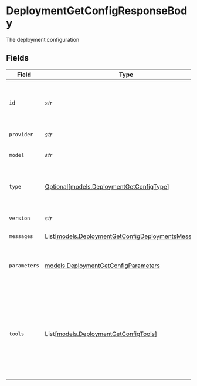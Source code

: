 # DeploymentGetConfigResponseBody

The deployment configuration


## Fields

| Field                                                                                                                                                                  | Type                                                                                                                                                                   | Required                                                                                                                                                               | Description                                                                                                                                                            |
| ---------------------------------------------------------------------------------------------------------------------------------------------------------------------- | ---------------------------------------------------------------------------------------------------------------------------------------------------------------------- | ---------------------------------------------------------------------------------------------------------------------------------------------------------------------- | ---------------------------------------------------------------------------------------------------------------------------------------------------------------------- |
| `id`                                                                                                                                                                   | *str*                                                                                                                                                                  | :heavy_check_mark:                                                                                                                                                     | A unique identifier for the response. Can be used to add metrics to the transaction.                                                                                   |
| `provider`                                                                                                                                                             | *str*                                                                                                                                                                  | :heavy_check_mark:                                                                                                                                                     | The provider of the model                                                                                                                                              |
| `model`                                                                                                                                                                | *str*                                                                                                                                                                  | :heavy_check_mark:                                                                                                                                                     | The model of the configuration                                                                                                                                         |
| `type`                                                                                                                                                                 | [Optional[models.DeploymentGetConfigType]](../models/deploymentgetconfigtype.md)                                                                                       | :heavy_minus_sign:                                                                                                                                                     | The type of the model. Current `chat`,`completion` and `image` are supported                                                                                           |
| `version`                                                                                                                                                              | *str*                                                                                                                                                                  | :heavy_check_mark:                                                                                                                                                     | The current version of the deployment                                                                                                                                  |
| `messages`                                                                                                                                                             | List[[models.DeploymentGetConfigDeploymentsMessages](../models/deploymentgetconfigdeploymentsmessages.md)]                                                             | :heavy_check_mark:                                                                                                                                                     | N/A                                                                                                                                                                    |
| `parameters`                                                                                                                                                           | [models.DeploymentGetConfigParameters](../models/deploymentgetconfigparameters.md)                                                                                     | :heavy_check_mark:                                                                                                                                                     | Model Parameters: Not all parameters apply to every model                                                                                                              |
| `tools`                                                                                                                                                                | List[[models.DeploymentGetConfigTools](../models/deploymentgetconfigtools.md)]                                                                                         | :heavy_minus_sign:                                                                                                                                                     | A list of tools the model may call. Currently, only functions are supported as a tool. Use this to provide a list of functions the model may generate JSON inputs for. |